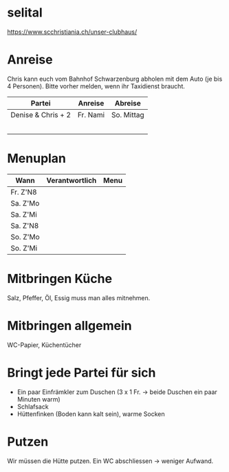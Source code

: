 # selital

https://www.scchristiania.ch/unser-clubhaus/

# Anreise
Chris kann euch vom Bahnhof Schwarzenburg abholen mit dem Auto (je bis 4 Personen). Bitte vorher melden, wenn ihr Taxidienst braucht.

| Partei             | Anreise | Abreise
| -------------------| ---------|-----------
| Denise & Chris + 2 | Fr. Nami | So. Mittag 
|                    |          |
|                    |          |
|                    |          |
|                    |          |
|                    |          |


# Menuplan
| Wann     | Verantwortlich | Menu
| ---------| -------------- |------
| Fr. Z'N8 |                |
| Sa. Z'Mo |                |
| Sa. Z'Mi |                |
| Sa. Z'N8 |                |
| So. Z'Mo |                |
| So. Z'Mi |                |


# Mitbringen Küche
Salz, Pfeffer, Öl, Essig muss man alles mitnehmen.

# Mitbringen allgemein
WC-Papier, Küchentücher

# Bringt jede Partei für sich
- Ein paar Einfrämkler zum Duschen (3 x 1 Fr. -> beide Duschen ein paar Minuten warm)
- Schlafsack
- Hüttenfinken (Boden kann kalt sein), warme Socken

# Putzen
Wir müssen die Hütte putzen. Ein WC abschliessen -> weniger Aufwand.



